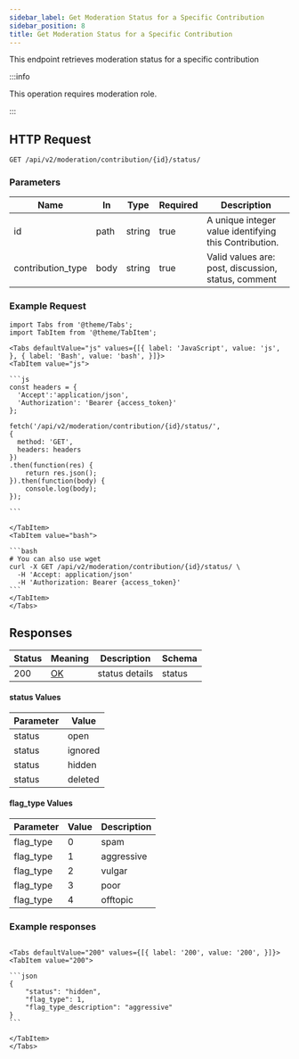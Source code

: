 ```yaml
---
sidebar_label: Get Moderation Status for a Specific Contribution
sidebar_position: 8
title: Get Moderation Status for a Specific Contribution
---
```


This endpoint retrieves moderation status for a specific contribution

:::info

This operation requires moderation role.

:::

## HTTP Request

`GET /api/v2/moderation/contribution/{id}/status/`


### Parameters

|Name|In|Type|Required|Description|
|---|---|---|---|---|
|id|path|string|true|A unique integer value identifying this Contribution.|
|contribution_type|body|string|true|Valid values are: post, discussion, status, comment|

### Example Request

````mdx-code-block
import Tabs from '@theme/Tabs';
import TabItem from '@theme/TabItem';

<Tabs defaultValue="js" values={[{ label: 'JavaScript', value: 'js', }, { label: 'Bash', value: 'bash', }]}>
<TabItem value="js">

```js
const headers = {
  'Accept':'application/json',
  'Authorization': 'Bearer {access_token}'
};

fetch('/api/v2/moderation/contribution/{id}/status/',
{
  method: 'GET',
  headers: headers
})
.then(function(res) {
    return res.json();
}).then(function(body) {
    console.log(body);
});

```

</TabItem>
<TabItem value="bash">

```bash
# You can also use wget
curl -X GET /api/v2/moderation/contribution/{id}/status/ \
  -H 'Accept: application/json'
  -H 'Authorization: Bearer {access_token}'
```
</TabItem>
</Tabs>
````

## Responses

|Status|Meaning| Description    | Schema |
|---|---|----------------|------|
|200|[OK](https://tools.ietf.org/html/rfc7231#section-6.3.1)|status details|status|

#### status Values

| Parameter | Value   |
|-----------|---------|
| status | open    |
| status | ignored |
| status | hidden  |
| status | deleted | 


#### flag_type Values

| Parameter | Value | Description |
|-----------|-------|-------------|
| flag_type | 0     | spam        |
| flag_type | 1     | aggressive  |
| flag_type | 2     | vulgar      |
| flag_type | 3     | poor        |
| flag_type | 4     | offtopic    |


### Example responses


````mdx-code-block

<Tabs defaultValue="200" values={[{ label: '200', value: '200', }]}>
<TabItem value="200">

```json
{
    "status": "hidden",
    "flag_type": 1,
    "flag_type_description": "aggressive"
}
```

</TabItem>
</Tabs>
````
